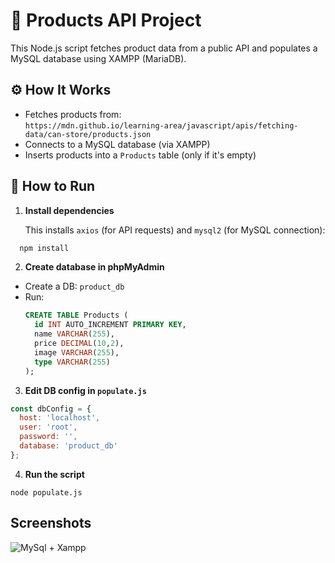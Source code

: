 # 🛒 Products API Project

This Node.js script fetches product data from a public API and populates a MySQL database using XAMPP (MariaDB).

## ⚙️ How It Works

- Fetches products from:  
  `https://mdn.github.io/learning-area/javascript/apis/fetching-data/can-store/products.json`
- Connects to a MySQL database (via XAMPP)
- Inserts products into a `Products` table (only if it's empty)

## 🚀 How to Run

1. **Install dependencies**

   This installs `axios` (for API requests) and `mysql2` (for MySQL connection):

```bash
  npm install
```

2. **Create database in phpMyAdmin**
- Create a DB: `product_db`
- Run:
  ```sql
  CREATE TABLE Products (
    id INT AUTO_INCREMENT PRIMARY KEY,
    name VARCHAR(255),
    price DECIMAL(10,2),
    image VARCHAR(255),
    type VARCHAR(255)
  );
  ```

3. **Edit DB config in `populate.js`**
```js
const dbConfig = {
  host: 'localhost',
  user: 'root',
  password: '',
  database: 'product_db'
};
```

4. **Run the script**
```nginx
node populate.js
```
## Screenshots

![MySql + Xampp](https://i.imgur.com/xfH0wKM.png)

